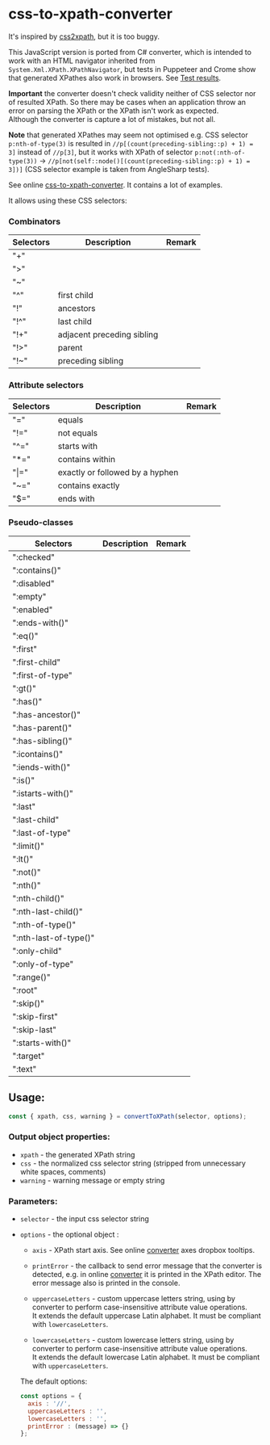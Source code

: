 # css-to-xpath-converter

It's inspired by [css2xpath](https://github.com/css2xpath/css2xpath), but it is too buggy.

This JavaScript version is ported from C# converter, which is intended to work with an HTML navigator inherited from `System.Xml.XPath.XPathNavigator`, but tests in Puppeteer and Crome show that generated XPathes also work in browsers. See [Test results](https://angezid.github.io/css-to-xpath-converter/test-coverage.html).
 
**Important** the converter doesn't check validity neither of CSS selector nor of resulted XPath. So there may be cases when an application throw an error on parsing the XPath or the XPath isn't work as expected.  
Although the converter is capture a lot of mistakes, but not all.

**Note** that generated XPathes may seem not optimised e.g. CSS selector `p:nth-of-type(3)` is resulted in `//p[(count(preceding-sibling::p) + 1) = 3]` instead of `//p[3]`, but it works with XPath of selector `p:not(:nth-of-type(3))` -> `//p[not(self::node()[(count(preceding-sibling::p) + 1) = 3])]` (CSS selector example is taken from AngleSharp tests).

See online [css-to-xpath-converter](https://angezid.github.io/css-to-xpath-converter). It contains a lot of examples.

It allows using these CSS selectors:

### Combinators
|   Selectors    |   Description  |  Remark   |
|---------|-----------|----------|
|   "+"    |     |     |
|   ">"    |     |     |
|   "~"    |     |     |
|   "^"    |  first child   |     |
|   "!"    |  ancestors   |     |
|   "!^"    |  last child   |     |
|   "!+"    |  adjacent preceding sibling   |     |
|   "!>"    |  parent   |     |
|   "!~"    |  preceding sibling   |     |

### Attribute selectors
|   Selectors    |   Description  |  Remark   |
|---------|-----------|----------|
|   "="    |  equals   |     |
|   "!="    |  not equals   |     |
|   "^="    |  starts with   |     |
|   "*="    |  contains within   |     |
|   "\|="    |  exactly or followed by a hyphen   |     |
|   "~="    |  contains exactly   |     |
|   "$="    |  ends with   |     |

### Pseudo-classes
|   Selectors    |   Description  |  Remark   |
|---------|-----------|----------|
|   ":checked"    |     |     |
|   ":contains()"    |     |     |
|   ":disabled"    |     |     |
|   ":empty"    |     |     |
|   ":enabled"    |     |     |
|   ":ends-with()"    |     |     |
|   ":eq()"    |     |     |
|   ":first"    |     |     |
|   ":first-child"    |     |     |
|   ":first-of-type"    |     |     |
|   ":gt()"    |     |     |
|   ":has()"    |     |     |
|   ":has-ancestor()"    |     |     |
|   ":has-parent()"    |     |     |
|   ":has-sibling()"    |     |     |
|   ":icontains()"    |     |     |
|   ":iends-with()"    |     |     |
|   ":is()"    |     |     |
|   ":istarts-with()"    |     |     |
|   ":last"    |     |     |
|   ":last-child"    |     |     |
|   ":last-of-type"    |     |     |
|   ":limit()"    |     |     |
|   ":lt()"    |     |     |
|   ":not()"    |     |     |
|   ":nth()"    |     |     |
|   ":nth-child()"    |     |     |
|   ":nth-last-child()"    |     |     |
|   ":nth-of-type()"    |     |     |
|   ":nth-last-of-type()"    |     |     |
|   ":only-child"    |     |     |
|   ":only-of-type"    |     |     |
|   ":range()"    |     |     |
|   ":root"    |     |     |
|   ":skip()"    |     |     |
|   ":skip-first"    |     |     |
|   ":skip-last"    |     |     |
|   ":starts-with()"    |     |     |
|   ":target"    |     |     |
|   ":text"    |     |     |

## Usage:
``` js
const { xpath, css, warning } = convertToXPath(selector, options);
```
### Output object properties:
* `xpath` - the generated XPath string
* `css` - the normalized css selector string (stripped from unnecessary white spaces, comments)
* `warning` - warning message or empty string

### Parameters:
* `selector` - the input css selector string
* `options` - the optional object :
  * `axis` - XPath start axis. See online [converter][converter] axes dropbox tooltips.
  * `printError` - the callback to send error message that the converter is detected, e.g. in online [converter][converter] it is printed in the XPath editor. The error message also is printed in the console.
  
  * `uppercaseLetters` - custom uppercase letters string, using by converter to perform case-insensitive attribute value operations.  
  It extends the default uppercase Latin alphabet. It must be compliant with `lowercaseLetters`.
  
  * `lowercaseLetters` - custom lowercase letters string, using by converter to perform case-insensitive attribute value operations.  
  It extends the default lowercase Latin alphabet. It must be compliant with `uppercaseLetters`.
  
  The default options:
  ``` js
  const options = {
    axis : '//',
    uppercaseLetters : '',
    lowercaseLetters : '',
    printError : (message) => {}
  };
  ```

[converter]: https://angezid.github.io/css-to-xpath-converter